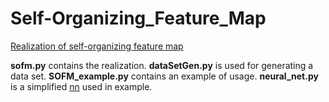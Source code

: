 # Self-Organizing_Feature_Map

[Realization of self-organizing feature map](https://en.wikipedia.org/wiki/Self-organizing_map)

**sofm.py** contains the realization.
**dataSetGen.py** is used for generating a data set.
**SOFM_example.py** contains an example of usage.
**neural_net.py** is a simplified [nn](https://github.com/EmilProkopov/SimpleDeepNN) used in example.

